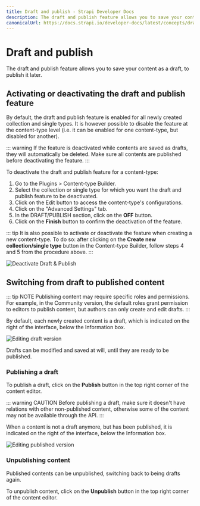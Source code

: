 ```yaml
---
title: Draft and publish - Strapi Developer Docs
description: The draft and publish feature allows you to save your content as a draft, to publish it later.
canonicalUrl: https://docs.strapi.io/developer-docs/latest/concepts/draft-and-publish.html
---
```


# Draft and publish

The draft and publish feature allows you to save your content as a draft, to publish it later.

## Activating or deactivating the draft and publish feature

By default, the draft and publish feature is enabled for all newly created collection and single types. It is however possible to disable the feature at the content-type level (i.e. it can be enabled for one content-type, but disabled for another).

::: warning
If the feature is deactivated while contents are saved as drafts, they will automatically be deleted. Make sure all contents are published before deactivating the feature.
:::

To deactivate the draft and publish feature for a content-type:

1. Go to the Plugins > Content-type Builder.
2. Select the collection or single type for which you want the draft and publish feature to be deactivated.
3. Click on the Edit <Fa-PencilAlt /> button to access the content-type's configurations.
4. Click on the "Advanced Settings" tab.
5. In the DRAFT/PUBLISH section, click on the **OFF** button.
6. Click on the **Finish** button to confirm the deactivation of the feature.

::: tip
It is also possible to activate or deactivate the feature when creating a new content-type. To do so: after clicking on the **Create new collection/single type** button in the Content-type Builder, follow steps 4 and 5 from the procedure above.
:::

![Deactivate Draft & Publish](../assets/concepts/draft-publish/deactivating_draft_publish.png)

## Switching from draft to published content

::: tip NOTE
Publishing content may require specific roles and permissions. For example, in the Community version, the default roles grant permission to editors to publish content, but authors can only create and edit drafts.
:::

By default, each newly created content is a draft, which is indicated on the right of the interface, below the Information box.

![Editing draft version](../assets/concepts/draft-publish/editing_draft_version.png)

Drafts can be modified and saved at will, until they are ready to be published.

### Publishing a draft

To publish a draft, click on the **Publish** button in the top right corner of the content editor.

::: warning CAUTION
Before publishing a draft, make sure it doesn't have relations with other non-published content, otherwise some of the content may not be available through the API.
:::

When a content is not a draft anymore, but has been published, it is indicated on the right of the interface, below the Information box.

![Editing published version](../assets/concepts/draft-publish/editing_published_version.png)

### Unpublishing content

Published contents can be unpublished, switching back to being drafts again.

To unpublish content, click on the **Unpublish** button in the top right corner of the content editor.
